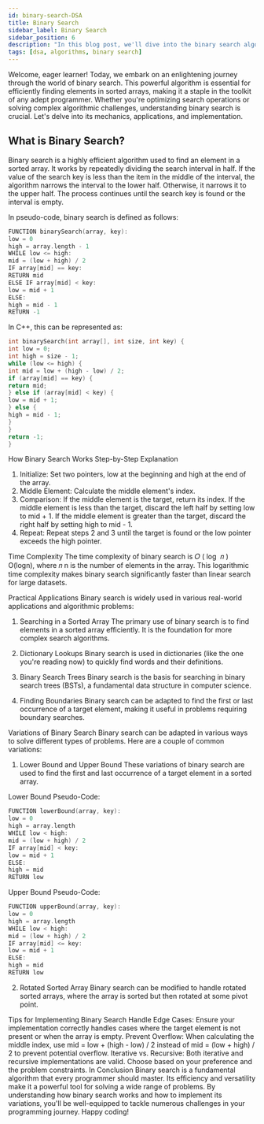 ```yaml
---
id: binary-search-DSA
title: Binary Search
sidebar_label: Binary Search
sidebar_position: 6
description: "In this blog post, we'll dive into the binary search algorithm, a fundamental technique in computer science for efficiently finding an element in a sorted array. You'll learn what binary search is, how it works, and its time complexity. We'll also cover practical applications, variations of binary search, and common problems you can solve using this algorithm. By the end, you'll have a thorough understanding of binary search and how to implement it in your programming projects."
tags: [dsa, algorithms, binary search]
---
```


Welcome, eager learner! Today, we embark on an enlightening journey through the world of binary search. This powerful algorithm is essential for efficiently finding elements in sorted arrays, making it a staple in the toolkit of any adept programmer. Whether you're optimizing search operations or solving complex algorithmic challenges, understanding binary search is crucial. Let's delve into its mechanics, applications, and implementation.

## What is Binary Search?

Binary search is a highly efficient algorithm used to find an element in a sorted array. It works by repeatedly dividing the search interval in half. If the value of the search key is less than the item in the middle of the interval, the algorithm narrows the interval to the lower half. Otherwise, it narrows it to the upper half. The process continues until the search key is found or the interval is empty.

In pseudo-code, binary search is defined as follows:

```cpp
FUNCTION binarySearch(array, key):
low = 0
high = array.length - 1
WHILE low <= high:
mid = (low + high) / 2
IF array[mid] == key:
RETURN mid
ELSE IF array[mid] < key:
low = mid + 1
ELSE:
high = mid - 1
RETURN -1
```

In C++, this can be represented as:

```cpp
int binarySearch(int array[], int size, int key) {
int low = 0;
int high = size - 1;
while (low <= high) {
int mid = low + (high - low) / 2;
if (array[mid] == key) {
return mid;
} else if (array[mid] < key) {
low = mid + 1;
} else {
high = mid - 1;
}
}
return -1;
}
```

How Binary Search Works
Step-by-Step Explanation

1.  Initialize: Set two pointers, low at the beginning and high at the end of the array.
2.  Middle Element: Calculate the middle element's index.
3.  Comparison:
    If the middle element is the target, return its index.
    If the middle element is less than the target, discard the left half by setting low to mid + 1.
    If the middle element is greater than the target, discard the right half by setting high to mid - 1.
4.  Repeat: Repeat steps 2 and 3 until the target is found or the low pointer exceeds the high pointer.

Time Complexity
The time complexity of binary search is
𝑂
(
log
⁡
𝑛
)
O(logn), where
𝑛
n is the number of elements in the array. This logarithmic time complexity makes binary search significantly faster than linear search for large datasets.

Practical Applications
Binary search is widely used in various real-world applications and algorithmic problems:

1. Searching in a Sorted Array
   The primary use of binary search is to find elements in a sorted array efficiently. It is the foundation for more complex search algorithms.

2. Dictionary Lookups
   Binary search is used in dictionaries (like the one you're reading now) to quickly find words and their definitions.

3. Binary Search Trees
   Binary search is the basis for searching in binary search trees (BSTs), a fundamental data structure in computer science.

4. Finding Boundaries
   Binary search can be adapted to find the first or last occurrence of a target element, making it useful in problems requiring boundary searches.

Variations of Binary Search
Binary search can be adapted in various ways to solve different types of problems. Here are a couple of common variations:

1. Lower Bound and Upper Bound
   These variations of binary search are used to find the first and last occurrence of a target element in a sorted array.

Lower Bound Pseudo-Code:

```cpp
FUNCTION lowerBound(array, key):
low = 0
high = array.length
WHILE low < high:
mid = (low + high) / 2
IF array[mid] < key:
low = mid + 1
ELSE:
high = mid
RETURN low
```

Upper Bound Pseudo-Code:

```cpp
FUNCTION upperBound(array, key):
low = 0
high = array.length
WHILE low < high:
mid = (low + high) / 2
IF array[mid] <= key:
low = mid + 1
ELSE:
high = mid
RETURN low
```

2. Rotated Sorted Array
   Binary search can be modified to handle rotated sorted arrays, where the array is sorted but then rotated at some pivot point.

Tips for Implementing Binary Search
Handle Edge Cases: Ensure your implementation correctly handles cases where the target element is not present or when the array is empty.
Prevent Overflow: When calculating the middle index, use mid = low + (high - low) / 2 instead of mid = (low + high) / 2 to prevent potential overflow.
Iterative vs. Recursive: Both iterative and recursive implementations are valid. Choose based on your preference and the problem constraints.
In Conclusion
Binary search is a fundamental algorithm that every programmer should master. Its efficiency and versatility make it a powerful tool for solving a wide range of problems. By understanding how binary search works and how to implement its variations, you'll be well-equipped to tackle numerous challenges in your programming journey. Happy coding!
